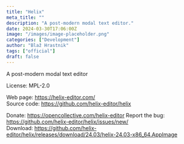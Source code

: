 ```yaml
---
title: "Helix"
meta_title: ""
description: "A post-modern modal text editor."
date: 2024-03-30T17:06:00Z
image: "/images/image-placeholder.png"
categories: ["Development"]
author: "Blaž Hrastnik"
tags: ["official"]
draft: false
---
```


A post-modern modal text editor

License: MPL-2.0

Web page: https://helix-editor.com/  
Source code: https://github.com/helix-editor/helix

Donate: https://opencollective.com/helix-editor
Report the bug: https://github.com/helix-editor/helix/issues/new/  
Download: https://github.com/helix-editor/helix/releases/download/24.03/helix-24.03-x86_64.AppImage
